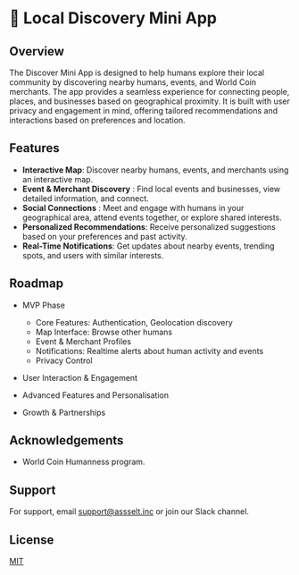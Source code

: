 
# 📍 Local Discovery Mini App

## Overview

The Discover Mini App is designed to help humans explore their local community by discovering nearby humans, events, and World Coin merchants. The app provides a seamless experience for connecting people, places, and businesses based on geographical proximity. It is built with user privacy and engagement in mind, offering tailored recommendations and interactions based on preferences and location.


## Features

- **Interactive Map**: Discover nearby humans, events, and merchants using an interactive map.
- **Event & Merchant Discovery** : Find local events and businesses, view detailed information, and connect.
- **Social Connections** : Meet and engage with humans in your geographical area, attend events together, or explore shared interests.
- **Personalized Recommendations**: Receive personalized suggestions based on your preferences and past activity.
- **Real-Time Notifications**: Get updates about nearby events, trending spots, and users with similar interests.

  
## Roadmap

- MVP Phase
    - Core Features: Authentication, Geolocation discovery
    - Map Interface: Browse other humans
    - Event & Merchant Profiles
    - Notifications: Realtime alerts about human activity and events
    - Privacy Control

- User Interaction & Engagement
- Advanced Features and Personalisation
- Growth & Partnerships

  
## Acknowledgements

 - World Coin Humanness program.


## Support

For support, email support@assselt.inc or join our Slack channel.


## License

[MIT](https://choosealicense.com/licenses/mit/)

